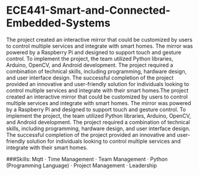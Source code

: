 # ECE441-Smart-and-Connected-Embedded-Systems
The project created an interactive mirror that could be customized by users to control multiple services and integrate with smart homes. The mirror was powered by a Raspberry Pi and designed to support touch and gesture control. To implement the project, the team utilized Python libraries, Arduino, OpenCV, and Android development. The project required a combination of technical skills, including programming, hardware design, and user interface design. The successful completion of the project provided an innovative and user-friendly solution for individuals looking to control multiple services and integrate with their smart homes.The project created an interactive mirror that could be customized by users to control multiple services and integrate with smart homes. The mirror was powered by a Raspberry Pi and designed to support touch and gesture control. To implement the project, the team utilized Python libraries, Arduino, OpenCV, and Android development. The project required a combination of technical skills, including programming, hardware design, and user interface design. The successful completion of the project provided an innovative and user-friendly solution for individuals looking to control multiple services and integrate with their smart homes.

###Skills: Mqtt · Time Management · Team Management · Python (Programming Language) · Project Management · Leadership
